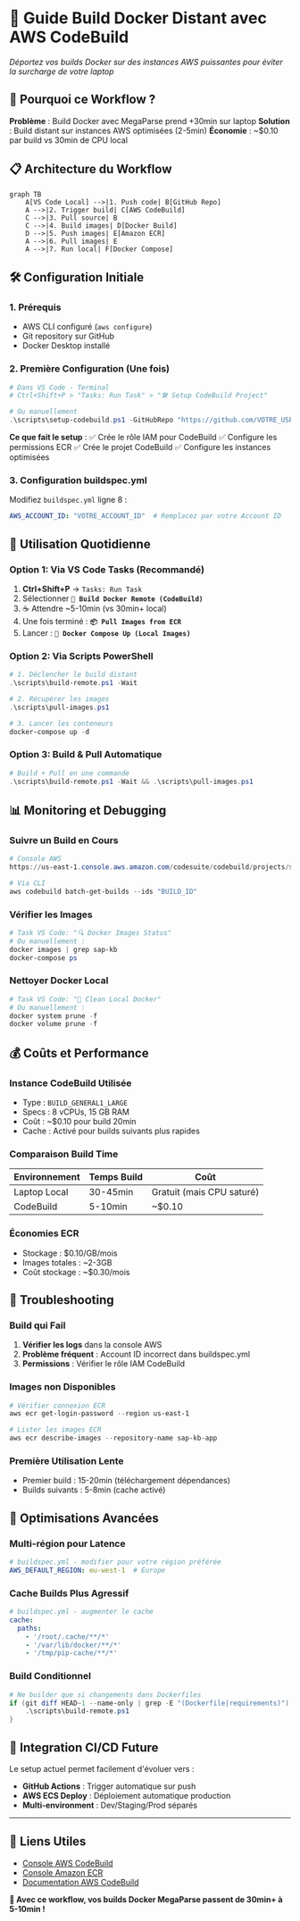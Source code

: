# 🚀 Guide Build Docker Distant avec AWS CodeBuild

*Déportez vos builds Docker sur des instances AWS puissantes pour éviter la surcharge de votre laptop*

## 🎯 Pourquoi ce Workflow ?

**Problème** : Build Docker avec MegaParse prend +30min sur laptop
**Solution** : Build distant sur instances AWS optimisées (2-5min)
**Économie** : ~$0.10 par build vs 30min de CPU local

## 📋 Architecture du Workflow

```mermaid
graph TB
    A[VS Code Local] -->|1. Push code| B[GitHub Repo]
    A -->|2. Trigger build| C[AWS CodeBuild]
    C -->|3. Pull source| B
    C -->|4. Build images| D[Docker Build]
    D -->|5. Push images| E[Amazon ECR]
    A -->|6. Pull images| E
    A -->|7. Run local| F[Docker Compose]
```

## 🛠️ Configuration Initiale

### 1. **Prérequis**
- AWS CLI configuré (`aws configure`)
- Git repository sur GitHub
- Docker Desktop installé

### 2. **Première Configuration** (Une fois)

```powershell
# Dans VS Code - Terminal
# Ctrl+Shift+P > "Tasks: Run Task" > "🛠️ Setup CodeBuild Project"

# Ou manuellement
.\scripts\setup-codebuild.ps1 -GitHubRepo "https://github.com/VOTRE_USERNAME/SAP_KB.git"
```

**Ce que fait le setup** :
✅ Crée le rôle IAM pour CodeBuild
✅ Configure les permissions ECR
✅ Crée le projet CodeBuild
✅ Configure les instances optimisées

### 3. **Configuration buildspec.yml**

Modifiez `buildspec.yml` ligne 8 :
```yaml
AWS_ACCOUNT_ID: "VOTRE_ACCOUNT_ID"  # Remplacez par votre Account ID
```

## 🚀 Utilisation Quotidienne

### **Option 1: Via VS Code Tasks** (Recommandé)

1. **Ctrl+Shift+P** → `Tasks: Run Task`
2. Sélectionner **`🚀 Build Docker Remote (CodeBuild)`**
3. ☕ Attendre ~5-10min (vs 30min+ local)
4. Une fois terminé : **`📦 Pull Images from ECR`**
5. Lancer : **`🐳 Docker Compose Up (Local Images)`**

### **Option 2: Via Scripts PowerShell**

```powershell
# 1. Déclencher le build distant
.\scripts\build-remote.ps1 -Wait

# 2. Récupérer les images
.\scripts\pull-images.ps1

# 3. Lancer les conteneurs
docker-compose up -d
```

### **Option 3: Build & Pull Automatique**

```powershell
# Build + Pull en une commande
.\scripts\build-remote.ps1 -Wait && .\scripts\pull-images.ps1
```

## 📊 Monitoring et Debugging

### **Suivre un Build en Cours**

```powershell
# Console AWS
https://us-east-1.console.aws.amazon.com/codesuite/codebuild/projects/sap-kb-docker-build

# Via CLI
aws codebuild batch-get-builds --ids "BUILD_ID"
```

### **Vérifier les Images**

```powershell
# Task VS Code: "🔍 Docker Images Status"
# Ou manuellement :
docker images | grep sap-kb
docker-compose ps
```

### **Nettoyer Docker Local**

```powershell
# Task VS Code: "🧹 Clean Local Docker"
# Ou manuellement :
docker system prune -f
docker volume prune -f
```

## 💰 Coûts et Performance

### **Instance CodeBuild Utilisée**
- Type : `BUILD_GENERAL1_LARGE`
- Specs : 8 vCPUs, 15 GB RAM
- Coût : ~$0.10 pour build 20min
- Cache : Activé pour builds suivants plus rapides

### **Comparaison Build Time**
| Environnement | Temps Build | Coût |
|---------------|-------------|------|
| Laptop Local | 30-45min | Gratuit (mais CPU saturé) |
| CodeBuild | 5-10min | ~$0.10 |

### **Économies ECR**
- Stockage : $0.10/GB/mois
- Images totales : ~2-3GB
- Coût stockage : ~$0.30/mois

## 🔧 Troubleshooting

### **Build qui Fail**

1. **Vérifier les logs** dans la console AWS
2. **Problème fréquent** : Account ID incorrect dans buildspec.yml
3. **Permissions** : Vérifier le rôle IAM CodeBuild

### **Images non Disponibles**

```powershell
# Vérifier connexion ECR
aws ecr get-login-password --region us-east-1

# Lister les images ECR
aws ecr describe-images --repository-name sap-kb-app
```

### **Première Utilisation Lente**

- Premier build : 15-20min (téléchargement dépendances)
- Builds suivants : 5-8min (cache activé)

## 🎯 Optimisations Avancées

### **Multi-région pour Latence**

```yaml
# buildspec.yml - modifier pour votre région préférée
AWS_DEFAULT_REGION: eu-west-1  # Europe
```

### **Cache Builds Plus Agressif**

```yaml
# buildspec.yml - augmenter le cache
cache:
  paths:
    - '/root/.cache/**/*'
    - '/var/lib/docker/**/*'
    - '/tmp/pip-cache/**/*'
```

### **Build Conditionnel**

```powershell
# Ne builder que si changements dans Dockerfiles
if (git diff HEAD~1 --name-only | grep -E "(Dockerfile|requirements)") {
    .\scripts\build-remote.ps1
}
```

## 📱 Integration CI/CD Future

Le setup actuel permet facilement d'évoluer vers :
- **GitHub Actions** : Trigger automatique sur push
- **AWS ECS Deploy** : Déploiement automatique production
- **Multi-environment** : Dev/Staging/Prod séparés

---

## 🔗 Liens Utiles

- [Console AWS CodeBuild](https://console.aws.amazon.com/codesuite/codebuild/)
- [Console Amazon ECR](https://console.aws.amazon.com/ecr/)
- [Documentation AWS CodeBuild](https://docs.aws.amazon.com/codebuild/)

**🎉 Avec ce workflow, vos builds Docker MegaParse passent de 30min+ à 5-10min !**
